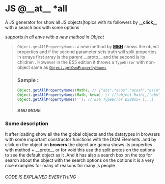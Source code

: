 # JS @\_\_at\_\_ *all
A JS generator for show all JS objects|topics with its followers by __\_\_click\_\___ with a search box with some options

*supports in all envs with a new method in Object* 
> `Object.getAllPropertyNames`: a new method by [**MBH**](https://github.com/Basel-Alhajeri-MBH) shows the object properties and if the second parameter sets truth will split properties in arrays first array is the parent \_\_proto\_\_ and the second is its children . However in the ES5 edition it throws a `TypeError` with non-object same as [`Object.getOwnPropertyNames`](https://wiki.developer.mozilla.org/en-US/docs/Web/JavaScript/Reference/Global_Objects/Object/getOwnPropertyNames)
> ### Sample :
> ```javascript
> Object.getAllPropertyNames(Math); // ["abs","acos","acosh","asin","asinh","atan","atanh","atan2","ceil","cbrt","expm1","clz32","cos","cosh","exp","floor","fround","hypot","imul","log","log1p","log2","log10","max","min","pow","random","round","sign","sin","sinh","sqrt","tan","tanh","trunc","E","LN10","LN2","LOG10E","LOG2E","PI","SQRT1_2","SQRT2","constructor","__defineGetter__","__defineSetter__","hasOwnProperty","__lookupGetter__","__lookupSetter__","isPrototypeOf","propertyIsEnumerable","toString","valueOf","__proto__","toLocaleString"]
> Object.getAllPropertyNames(Math, true); // [[[object Math],["abs","acos","acosh","asin","asinh","atan","atanh","atan2","ceil","cbrt","expm1","clz32","cos","cosh","exp","floor","fround","hypot","imul","log","log1p","log2","log10","max","min","pow","random","round","sign","sin","sinh","sqrt","tan","tanh","trunc","E","LN10","LN2","LOG10E","LOG2E","PI","SQRT1_2","SQRT2"]],[[object Object],["constructor","__defineGetter__","__defineSetter__","hasOwnProperty","__lookupGetter__","__lookupSetter__","isPrototypeOf","propertyIsEnumerable","toString","valueOf","__proto__","toLocaleString"]]
> Object.getAllPropertyNames(''); // ES5 TypeError ES2015+ [...]
> ```
> ##### AND MORE



### Some description
It after loading show all the the global objects and the datatypes in browsers with some important constructor functions with the DOM Elements .and by click on the object on __browers__ the object are ganna shows its properties with method + \_\_proto\_\_ or for void this use the split protos on the options to see the default object as it .And it has also a search box on the top for search about the object with the search options on the options it is a very nice examples for many of reasons for many js people

###### CODE IS EXPLAINED EVERYTHING
